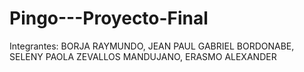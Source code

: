 # Pingo---Proyecto-Final
Integrantes:
BORJA RAYMUNDO, JEAN PAUL
GABRIEL BORDONABE, SELENY PAOLA
ZEVALLOS MANDUJANO, ERASMO ALEXANDER